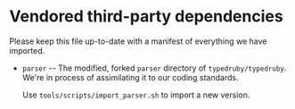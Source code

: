 # Vendored third-party dependencies

Please keep this file up-to-date with a manifest of everything we have
imported.

* `parser` -- The modified, forked `parser` directory of `typedruby/typedruby`. We're in process of assimilating it to our coding standards.

  Use `tools/scripts/import_parser.sh` to import a new version.
